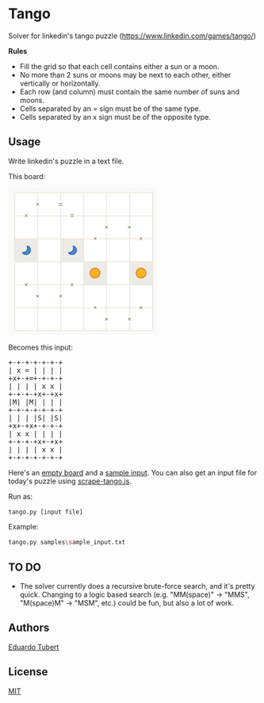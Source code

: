 # Tango
Solver for linkedin's tango puzzle (https://www.linkedin.com/games/tango/)

**Rules**

- Fill the grid so that each cell contains either a sun or a moon.
- No more than 2 suns or moons may be next to each other, either vertically or horizontally.
- Each row (and column) must contain the same number of suns and moons.
- Cells separated by an = sign must be of the same type.
- Cells separated by an x sign must be of the opposite type.

## Usage
Write linkedin's puzzle in a text file.

This board:

<img src="samples/sample_board.png" alt="sample board" width="300"/>


Becomes this input:

<pre>
+-+-+-+-+-+-+
| x = | | | |
+x+-+=+-+-+-+
| | | | x x |
+-+-+-+x+-+x+
|M| |M| | | |
+-+-+-+-+-+-+
| | | |S| |S|
+x+-+x+-+-+-+
| x x | | | |
+-+-+-+x+-+x+
| | | | x x |
+-+-+-+-+-+-+
</pre>

Here's an <a href='samples/empty_board.txt'>empty board</a> and a <a href='samples/sample_input.txt'>sample input</a>. You can also get an input file for today's puzzle using <a href='scrape-tango.js'>scrape-tango.js</a>.

Run as:
```bash
tango.py [input file]
```

Example:
```bash
tango.py samples\sample_input.txt
```




## TO DO
- The solver currently does a recursive brute-force search, and it's pretty quick. Changing to a logic based search (e.g. "MM(space)" → "MMS", "M(space)M" → "MSM", etc.) could be fun, but also a lot of work. 


## Authors

[Eduardo Tubert](https://www.linkedin.com/in/eduardo-t-6766a42b0)

## License

[MIT](LICENSE)